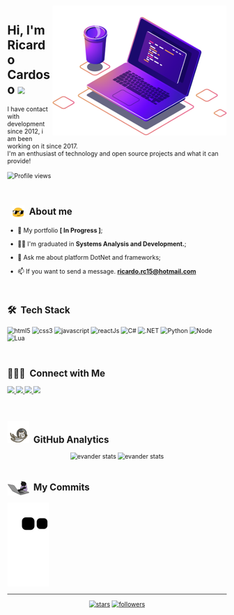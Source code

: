 
<img src="images/computer-illustration.png" min-width="400px" max-width="450px" width="400px" align="right" alt="Computador">
<h1 align="left">Hi, I'm Ricardo Cardoso
 <img src="https://raw.githubusercontent.com/kaueMarques/kaueMarques/master/hi.gif" width="30"></h1>

<p align="left"> I have contact with development since 2012, i am been working on it since 2017.
<br>I'm an enthusiast of technology and open source projects and what it can provide!
<br><br><img src="https://komarev.com/ghpvc/?username=Apocryphoon&color=191b1e" alt="Profile views" /> </p>

<br>

 ## &nbsp; <img src="images/oculos.gif " width="30" align="center"> &nbsp;About me
 
- 🚀 My portfolio **[ In Progress ]**;
 
- 👨‍🎓 I'm graduated in **Systems Analysis and Development.**;

- 💬 Ask me about platform DotNet and frameworks;

- 📫 If you want to send a message.  **ricardo.rc15@hotmail.com**

<br>

## 🛠 &nbsp;Tech Stack

<p align="left">
 
 <img src="https://img.shields.io/badge/-HTML5-rgb(25, 27, 30)?style=for-the-badge&logo=html5&logoColor=rgb(150, 118, 228)" alt="html5"/> 
 
 <img src="https://img.shields.io/badge/CSS3-rgb(25, 27, 30)?style=for-the-badge&logo=css3&logoColor=rgb(150, 118, 228)" alt="css3"/>
 
 <img src="https://img.shields.io/badge/JavaScript-rgb(25, 27, 30)?style=for-the-badge&logo=javascript&logoColor=rgb(150, 118, 228)" alt="javascript"/> 
 
 <img src="https://img.shields.io/badge/reactJs-rgb(25,%2027,%2030)?style=for-the-badge&logo=react&logoColor=rgb(150,%20118,%20228)" alt="reactJs"/>

  <!-- new here-->
 <img src="https://img.shields.io/badge/csharp-rgb(25,%2027,%2030)?style=for-the-badge&logo=csharp&logoColor=rgb(150, 118, 228)" alt="C#"/>

 <img src="https://img.shields.io/badge/.net-rgb(25,%2027,%2030)?style=for-the-badge&logo=.net&logoColor=rgb(150, 118, 228)" alt=".NET"/>

 <img src="https://img.shields.io/badge/python-rgb(25,%2027,%2030)?style=for-the-badge&logo=python&logoColor=rgb(150, 118, 228)" alt="Python"/>

 <img src="https://img.shields.io/badge/node.js-rgb(25,%2027,%2030)?style=for-the-badge&logo=node.js&logoColor=rgb(150, 118, 228)" alt="Node"/>

 <img src="https://img.shields.io/badge/lua-rgb(25,%2027,%2030)?style=for-the-badge&logo=lua&logoColor=rgb(150, 118, 228)" alt="Lua"/>
</p>
  
<br>

## 👨🏻‍💼 &nbsp;Connect with Me

<p align="left">
 
 <a href="https://www.linkedin.com/in/ricardonb" alt="Linkedin">
  <img src="https://img.shields.io/badge/-Linkedin-rgb(25, 27, 30)?style=for-the-badge&logo=Linkedin&logoColor=rgb(150, 118, 228)&link=https://www.linkedin.com/in/ricardonb"/> 
 </a>
 
 <a href="https://www.facebook.com/" alt="Facebook">
  <img src="https://img.shields.io/badge/-Facebook-rgb(25, 27, 30)?style=for-the-badge&logo=Facebook&logoColor=rgb(150, 118, 228)&link=https://www.facebook.com/"/> 
 </a>
 
 <a href="https://twitter.com/Apocryphoon_" alt="Twitter">
  <img src="https://img.shields.io/badge/-Twitter-rgb(25, 27, 30)?style=for-the-badge&logo=Twitter&logoColor=rgb(150, 118, 228)&link=https://twitter.com/Apocryphoon_"/> 
 </a>
 
 <a href="https://github.com/Apocryphoon" alt="Portfolio">
  <img src="https://img.shields.io/badge/my_portfolio-rgb(25, 27, 30)?style=for-the-badge&logo=ko-fi&logoColor=rgb(150, 118, 228)&link=https://github.com/Apocryphoon"/>
 </a>

 </p>

<br>

## <img src="images/gato_astronauta.gif" width="50" height="50" align="10">  &nbsp;GitHub Analytics

<div align="center">
<img height='180em' src="https://github-readme-stats.vercel.app/api?username=Apocryphoon&show_icons=true=anuraghazra&show_icons=true&theme=aura" alt="evander stats"/>
<img height='180em' src="https://github-readme-stats.vercel.app/api/top-langs/?username=Apocryphoon&layout=compact&theme=aura" alt="evander stats"/>
 </div>
  
<br>

## <img src="images/gato.gif" width="50" align="center"> &nbsp;My Commits
![Snake animation](https://github.com/Apocryphoon/Apocryphoon/blob/output/github-contribution-grid-snake.svg)


----

<p align="center">
   
  <a href="https://github.com/EvanderInacio?tab=repositories&sort=stargazers">
   <img alt="stars" title="Total stars on GitHub" 
   src="https://custom-icon-badges.herokuapp.com/badge/dynamic/json?logo=star&color=000030&labelColor=000&label=Stars&style=for-the-badge&query=%24.stars&url=https://api.github-star-counter.workers.dev/user/Apocryphoon"/></a>
  <a href="https://github.com/Apocryphoon?tab=followers">
    <img alt="followers" title="Follow me on Github" src="https://custom-icon-badges.herokuapp.com/github/followers/Apocryphoon?color=000030&labelColor=000&style=for-the-badge&logo=person-add&label=Follow&logoColor=white"/></a>
</p>
